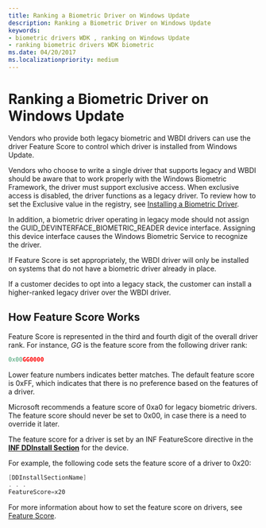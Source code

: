 ```yaml
---
title: Ranking a Biometric Driver on Windows Update
description: Ranking a Biometric Driver on Windows Update
keywords:
- biometric drivers WDK , ranking on Windows Update
- ranking biometric drivers WDK biometric
ms.date: 04/20/2017
ms.localizationpriority: medium
---
```


# Ranking a Biometric Driver on Windows Update

Vendors who provide both legacy biometric and WBDI drivers can use the driver Feature Score to control which driver is installed from Windows Update.

Vendors who choose to write a single driver that supports legacy and WBDI should be aware that to work properly with the Windows Biometric Framework, the driver must support exclusive access. When exclusive access is disabled, the driver functions as a legacy driver. To review how to set the Exclusive value in the registry, see [Installing a Biometric Driver](installing-a-biometric-driver.md).

In addition, a biometric driver operating in legacy mode should not assign the GUID\_DEVINTERFACE\_BIOMETRIC\_READER device interface. Assigning this device interface causes the Windows Biometric Service to recognize the driver.

If Feature Score is set appropriately, the WBDI driver will only be installed on systems that do not have a biometric driver already in place.

If a customer decides to opt into a legacy stack, the customer can install a higher-ranked legacy driver over the WBDI driver.

## How Feature Score Works

Feature Score is represented in the third and fourth digit of the overall driver rank. For instance, *GG* is the feature score from the following driver rank:

```cpp
0x00GG0000
```

Lower feature numbers indicates better matches. The default feature score is 0xFF, which indicates that there is no preference based on the features of a driver.

Microsoft recommends a feature score of 0xa0 for legacy biometric drivers. The feature score should never be set to 0x00, in case there is a need to override it later.

The feature score for a driver is set by an INF FeatureScore directive in the [**INF DDInstall Section**](../install/inf-ddinstall-section.md) for the device.

For example, the following code sets the feature score of a driver to 0x20:

```cpp
[DDInstallSectionName]
. . .
FeatureScore=x20
```

For more information about how to set the feature score on drivers, see [Feature Score](../install/feature-score--windows-vista-and-later-.md).
